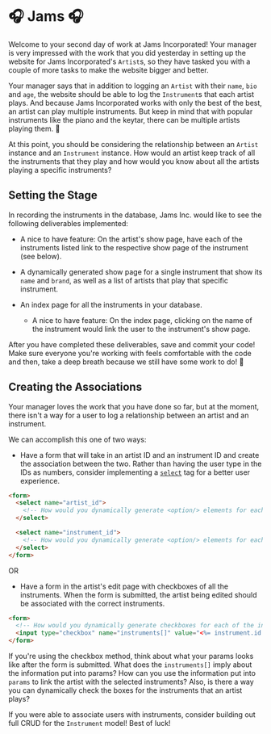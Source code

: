 #  🎧 Jams 🎧
Welcome to your second day of work at Jams Incorporated! Your manager is very impressed with the work that you did yesterday in setting up the website for Jams Incorporated's `Artist`s, so they have tasked you with a couple of more tasks to make the website bigger and better.

Your manager says that in addition to logging an `Artist` with their `name`, `bio` and `age`, the website should be able to log the `Instrument`s that each artist plays. And because Jams Incorporated works with only the best of the best, an artist can play multiple instruments. But keep in mind that with popular instruments like the piano and the keytar, there can be multiple artists playing them. 🎹

At this point, you should be considering the relationship between an `Artist` instance and an `Instrument` instance. How would an artist keep track of all the instruments that they play and how would you know about all the artists playing a specific instruments?

## Setting the Stage

In recording the instruments in the database, Jams Inc. would like to see the following deliverables implemented:

<!-- * A database of `Instrument`s that will allow for a `name` string and a `brand` string. If you create your database properly, you should be able to seed your database with the given `seeds.rb` file. -->

<!-- * A feature to keep track of which artists play which instruments. This feature should be designed with the intention to keep the Single Source of Truth in regards to their relationship intact, which means you may need to alter your database somehow. Where should this relationship live? -->
<!-- 
  * After you figure out a way to keep track of which artists play which instruments, alter the `seeds.rb` file so that some artists and instruments are related. Implement this however way it makes sense to you, but make sure that you checkout your relationships in  `rake console`. -->


<!-- * In a specific artist's show page, the names of the instruments that the artist plays should be dynamically listed. When you're building out this feature, make sure that you're being cognizant of the MVC framework. -->

  * A nice to have feature: On the artist's show page, have each of the instruments listed link to the respective show page of the instrument (see below).


* A dynamically generated show page for a single instrument that show its `name` and `brand`, as well as a list of artists that play that specific instrument.

* An index page for all the instruments in your database.

  * A nice to have feature: On the index page, clicking on the name of the instrument would link the user to the instrument's show page.


After you have completed these deliverables, save and commit your code! Make sure everyone you're working with feels comfortable with the code and then, take a deep breath because we still have some work to do! 😤


## Creating the Associations

Your manager loves the work that you have done so far, but at the moment, there isn't a way for a user to log a relationship between an artist and an instrument.

We can accomplish this one of two ways:

* Have a form that will take in an artist ID and an instrument ID and create the association between the two. Rather than having the user type in the IDs as numbers, consider implementing a [`select`](https://www.w3schools.com/html/html_form_elements.asp) tag for a better user experience.

```HTML
<form>
  <select name="artist_id">
    <!-- How would you dynamically generate <option/> elements for each of the artist instances? -->
  </select>

  <select name="instrument_id">
    <!-- How would you dynamically generate <option/> elements for each of the instrument instances? -->
  </select>
</form>
```

OR

* Have a form in the artist's edit page with checkboxes of all the instruments. When the form is submitted, the artist being edited should be associated with the correct instruments.

```HTML
<form>
  <!-- How would you dynamically generate checkboxes for each of the instrument instances -->
  <input type="checkbox" name="instruments[]" value="<%= instrument.id %>">
</form>
```

If you're using the checkbox method, think about what your params looks like after the form is submitted. What does the `instruments[]` imply about the information put into params? How can you use the information put into `params` to link the artist with the selected instruments? Also, is there a way you can dynamically check the boxes for the instruments that an artist plays?

If you were able to associate users with instruments, consider building out full CRUD for the `Instrument` model! Best of luck!
